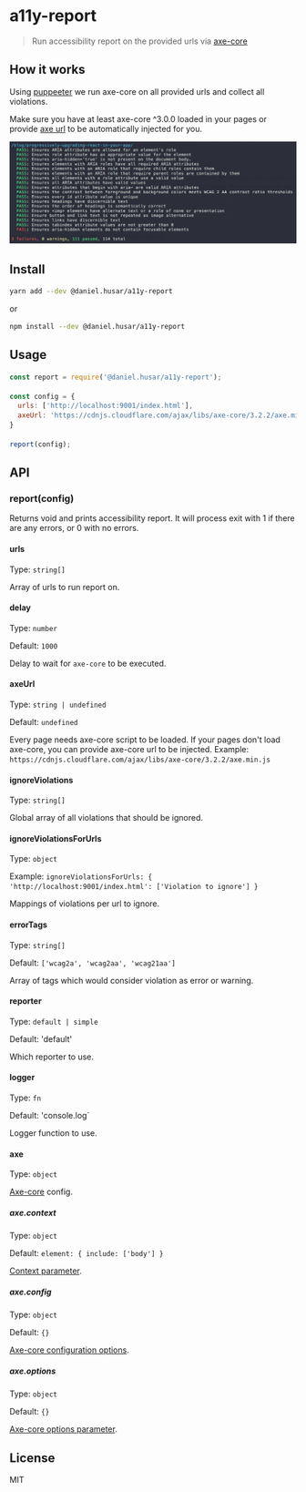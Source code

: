 # a11y-report
> Run accessibility report on the provided urls via [axe-core](https://github.com/dequelabs/axe-core)

## How it works
Using [puppeeter](https://github.com/GoogleChrome/puppeteer) we run axe-core on all provided urls and collect all violations.

Make sure you have at least axe-core ^3.0.0 loaded in your pages or provide [axe url](#axeurl) to be automatically injected for you.

![screenshot.png](screenshot.png)

## Install

```sh
yarn add --dev @daniel.husar/a11y-report
```
or
```sh
npm install --dev @daniel.husar/a11y-report
```

## Usage

```js
const report = require('@daniel.husar/a11y-report');

const config = {
  urls: ['http://localhost:9001/index.html'],
  axeUrl: 'https://cdnjs.cloudflare.com/ajax/libs/axe-core/3.2.2/axe.min.js'
}

report(config);
```

## API

### report(config)

Returns void and prints accessibility report. It will process exit with 1 if there are any errors, or 0 with no errors.

#### urls

Type: `string[]`

Array of urls to run report on.

#### delay

Type: `number`

Default: `1000`

Delay to wait for `axe-core` to be executed.

#### axeUrl

Type: `string | undefined`

Default: `undefined`

Every page needs axe-core script to be loaded. If your pages don't load axe-core, you can provide axe-core url to be injected.
Example: `https://cdnjs.cloudflare.com/ajax/libs/axe-core/3.2.2/axe.min.js`

#### ignoreViolations

Type: `string[]`

Global array of all violations that should be ignored.

#### ignoreViolationsForUrls

Type: `object`

Example: `ignoreViolationsForUrls: { 'http://localhost:9001/index.html': ['Violation to ignore'] }`

Mappings of violations per url to ignore.

#### errorTags

Type: `string[]`

Default: `['wcag2a', 'wcag2aa', 'wcag21aa']`

Array of tags which would consider violation as error or warning.

#### reporter

Type: `default | simple`

Default: 'default'

Which reporter to use.

#### logger

Type: `fn`

Default: 'console.log`

Logger function to use.

#### axe

Type: `object`

[Axe-core](https://github.com/dequelabs/axe-core) config.

##### axe.context
Type: `object`

Default: `element: { include: ['body'] }`

[Context parameter](https://github.com/dequelabs/axe-core/blob/develop/doc/API.md#context-parameter).

##### axe.config
Type: `object`

Default: `{}`

[Axe-core configuration options](https://github.com/dequelabs/axe-core/blob/develop/doc/API.md#parameters-1).

##### axe.options
Type: `object`

Default: `{}`

[Axe-core options parameter](https://github.com/dequelabs/axe-core/blob/develop/doc/API.md#options-parameter).

## License
MIT
